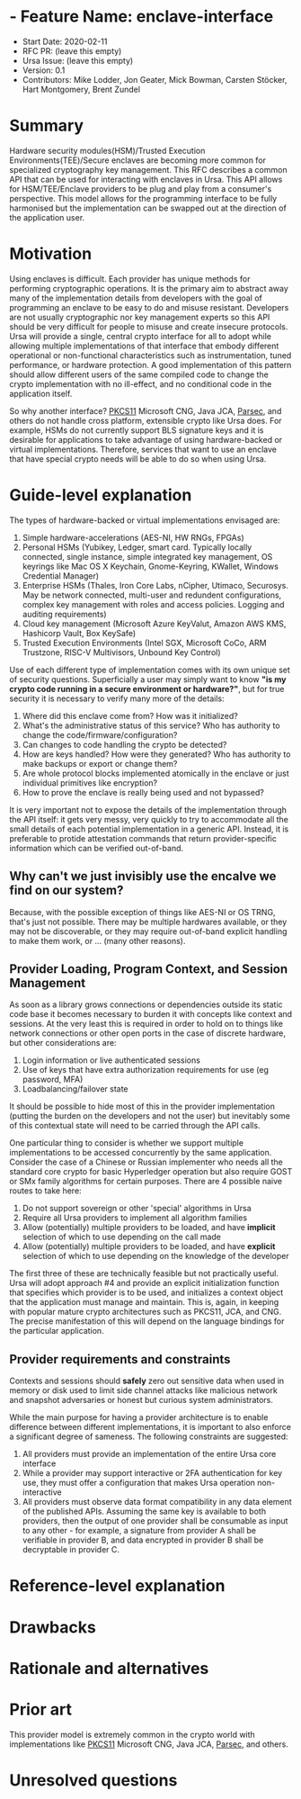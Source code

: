 # - Feature Name: enclave-interface
- Start Date: 2020-02-11
- RFC PR: (leave this empty)
- Ursa Issue: (leave this empty)
- Version: 0.1
- Contributors: Mike Lodder, Jon Geater, Mick Bowman, Carsten Stöcker, Hart Montgomery, Brent Zundel

# Summary
[summary]: #summary
Hardware security modules(HSM)/Trusted Execution Environments(TEE)/Secure enclaves are becoming more common for specialized cryptography key management.
This RFC describes a common API that can be used for interacting with enclaves in Ursa. This API allows for
HSM/TEE/Enclave providers to be plug and play from a consumer's perspective. This model allows for the programming interface to be
fully harmonised but the implementation can be swapped out at the direction of the application user.


# Motivation
[motivation]: #motivation
Using enclaves is difficult. Each provider has unique methods for performing cryptographic operations.
It is the primary aim to abstract away many of the implementation details from developers with the goal of programming an enclave to be easy to 
do and misuse resistant. Developers are not usually cryptographic nor key management experts so this API should be
very difficult for people to misuse and create insecure protocols. Ursa will provide a single, central crypto interface
for all to adopt while allowing multiple implementations of that interface that embody different operational or non-functional
characteristics such as instrumentation, tuned performance, or hardware protection.
A good implementation of this pattern should allow different users of the same 
compiled code to change the crypto implementation with no ill-effect, and no conditional code in the application itself.

So why another interface? [PKCS11](http://docs.oasis-open.org/pkcs11/pkcs11-base/v2.40/os/pkcs11-base-v2.40-os.html)
Microsoft CNG, Java JCA, [Parsec](https://github.com/parallaxsecond/parsec), and others do not handle cross platform,
extensible crypto like Ursa does. For example, HSMs do not currently support BLS signature keys and it is desirable for
applications to take advantage of using hardware-backed or virtual implementations.
Therefore, services that want to use an enclave that have special crypto needs will be able to do so when using Ursa.


# Guide-level explanation
[guide-level-explanation]: #guide-level-explanation

The types of hardware-backed or virtual implementations envisaged are:

1. Simple hardware-accelerations (AES-NI, HW RNGs, FPGAs)
2. Personal HSMs (Yubikey, Ledger, smart card. Typically locally connected, single instance, simple integrated key management,
OS keyrings like Mac OS X Keychain, Gnome-Keyring, KWallet, Windows Credential Manager)
3. Enterprise HSMs (Thales, Iron Core Labs, nCipher, Utimaco, Securosys. May be network connected, multi-user and redundent configurations, complex key management with roles and access policies. Logging and auditing requirements)
4. Cloud key management (Microsoft Azure KeyValut, Amazon AWS KMS, Hashicorp Vault, Box KeySafe)
5. Trusted Execution Environments (Intel SGX, Microsoft CoCo, ARM Trustzone, RISC-V Multivisors, Unbound Key Control)

Use of each different type of implementation comes with its own unique set of security questions. Superficially a user
may simply want to know **"is my crypto code running in a secure environment or hardware?"**, but for true security
it is necessary to verify many more of the details:

1. Where did this enclave come from? How was it initialized?
1. What's the administrative status of this service? Who has authority to change the code/firmware/configuration?
1. Can changes to code handling the crypto be detected?
1. How are keys handled? How were they generated? Who has authority to make backups or export or change them?
1. Are whole protocol blocks implemented atomically in the enclave or just individual primitives like encryption?
1. How to prove the enclave is really being used and not bypassed?

It is very important not to expose the details of the implementation through the API itself: it gets very messy, very quickly
to try to accommodate all the small details of each potential implementation in a generic API. Instead, it is preferable
to protide attestation commands that return provider-specific information which can be verified out-of-band.

## Why can't we just invisibly use the encalve we find on our system?

Because, with the possible exception of things like AES-NI or OS TRNG, that's just not possible.
There may be multiple hardwares available, or they may not be discoverable, or they may require out-of-band explicit handling to make them work, or ... (many other reasons).

## Provider Loading, Program Context, and Session Management

As soon as a library grows connections or dependencies outside its static code base it becomes necessary to burden it with concepts like context and sessions.
At the very least this is required in order to hold on to things like network connections or other open ports in the case of discrete hardware, but other considerations are:

1. Login information or live authenticated sessions
1. Use of keys that have extra authorization requirements for use (eg password, MFA)
1. Loadbalancing/failover state

It should be possible to hide most of this in the provider implementation (putting the burden on the developers and not the user) but inevitably some of this contextual state will need to be carried through the API calls.

One particular thing to consider is whether we support multiple implementations to be accessed concurrently by the same application.
Consider the case of a Chinese or Russian implementer who needs all the standard core crypto for basic Hyperledger operation but also require GOST or SMx family algorithms for certain purposes.
There are 4 possible naive routes to take here: 
1. Do not support sovereign or other 'special' algorithms in Ursa
1. Require all Ursa providers to implement all algorithm families
1. Allow (potentially) multiple providers to be loaded, and have **implicit** selection of which to use depending on the call made
1. Allow (potentially) multiple providers to be loaded, and have **explicit** selection of which to use depending on the knowledge of the developer

The first three of these are technically feasible but not practically useful.
Ursa will adopt approach #4 and provide an explicit initialization function that specifies which provider is to be used,
and initializes a context object that the application must manage and maintain.
This is, again, in keeping with popular mature crypto architectures such as PKCS11, JCA, and CNG.
The precise manifestation of this will depend on the language bindings for the particular application.

## Provider requirements and constraints

Contexts and sessions should **safely** zero out sensitive data when used in memory or disk used to limit side channel attacks like
malicious network and snapshot adversaries or honest but curious system administrators.

While the main purpose for having a provider architecture is to enable difference between different implementations, it is important to also enforce a significant degree of sameness.
The following constraints are suggested:
1. All providers must provide an implementation of the entire Ursa core interface
1. While a provider may support interactive or 2FA authentication for key use, they must offer a configuration that makes Ursa operation non-interactive
1. All providers must observe data format compatibility in any data element of the published APIs. Assuming the same key is available to both providers, then the output of one provider shall be consumable as input to any other - for example, a signature from provider A shall be verifiable in provider B, and data encrypted in provider B shall be decryptable in provider C.

# Reference-level explanation
[reference-level-explanation]: #reference-level-explanation



# Drawbacks
[drawbacks]: #drawbacks


# Rationale and alternatives
[alternatives]: #alternatives



# Prior art
[prior-art]: #prior-art
This provider model is extremely common in the crypto world with implementations like [PKCS11](http://docs.oasis-open.org/pkcs11/pkcs11-base/v2.40/os/pkcs11-base-v2.40-os.html)
Microsoft CNG, Java JCA, [Parsec](https://github.com/parallaxsecond/parsec), and others. 


# Unresolved questions
[unresolved]: #unresolved-questions
